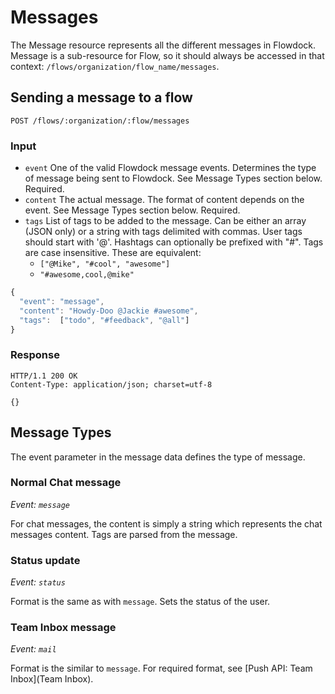 # Messages

The Message resource represents all the different messages in Flowdock. Message is a sub-resource for Flow, so it should always be accessed in that context: `/flows/organization/flow_name/messages`.

## Sending a message to a flow

```
POST /flows/:organization/:flow/messages
```

### Input
* `event`
    One of the valid Flowdock message events. Determines the type of message being sent to Flowdock. See Message Types section below. Required.
* `content`
    The actual message. The format of content depends on the event. See Message Types section below. Required.
* `tags`
List of tags to be added to the message. Can be either an array (JSON only) or a string with tags delimited with commas. User tags should start with '@'. Hashtags can optionally be prefixed with "#". Tags are case insensitive. These are equivalent:
  * `["@Mike", "#cool", "awesome"]`
  * `"#awesome,cool,@mike"`

```javascript
{
  "event": "message",
  "content": "Howdy-Doo @Jackie #awesome",
  "tags":  ["todo", "#feedback", "@all"]
}
```

### Response
```
HTTP/1.1 200 OK
Content-Type: application/json; charset=utf-8

{}
```

## Message Types
The event parameter in the message data defines the type of message.

### Normal Chat message
_Event: `message`_

For chat messages, the content is simply a string which represents the chat messages content. Tags are parsed from the message.

### Status update
_Event: `status`_

Format is the same as with `message`. Sets the status of the user.

### Team Inbox message
_Event: `mail`_

Format is the similar to `message`. For required format, see [Push API: Team Inbox](Team Inbox).
